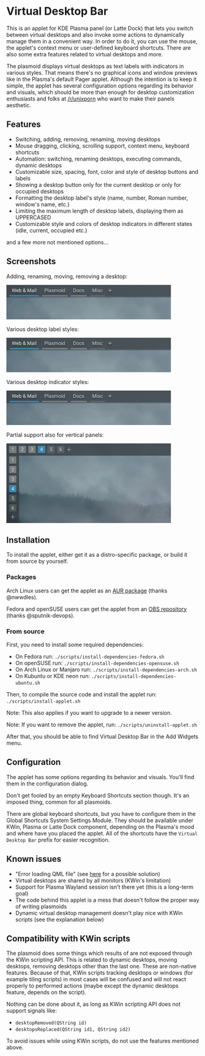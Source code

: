 # Virtual Desktop Bar

This is an applet for KDE Plasma panel (or Latte Dock) that lets you switch between virtual desktops and also invoke some actions to dynamically manage them in a convenient way. In order to do it, you can use the mouse, the applet's context menu or user-defined keyboard shortcuts. There are also some extra features related to virtual desktops and more.

The plasmoid displays virtual desktops as text labels with indicators in various styles. That means there's no graphical icons and window previews like in the Plasma's default Pager applet. Although the intention is to keep it simple, the applet has several configuration options regarding its behavior and visuals, which should be more than enough for desktop customization enthusiasts and folks at [/r/unixporn](https://reddit.com/r/unixporn) who want to make their panels aesthetic.

## Features

* Switching, adding, removing, renaming, moving desktops
* Mouse dragging, clicking, scrolling support, context menu, keyboard shortcuts
* Automation: switching, renaming desktops, executing commands, dynamic desktops
* Customizable size, spacing, font, color and style of desktop buttons and labels
* Showing a desktop button only for the current desktop or only for occupied desktops
* Formatting the desktop label's style (name, number, Roman number, window's name, etc.)
* Limiting the maximum length of desktop labels, displaying them as UPPERCASED
* Customizable style and colors of desktop indicators in different states (idle, current, occupied etc.)

and a few more not mentioned options...

## Screenshots

Adding, renaming, moving, removing a desktop:

![](screenshots/1.gif)

Various desktop label styles:

![](screenshots/2.gif)

Various desktop indicator styles:

![](screenshots/3.gif)

Partial support also for vertical panels:

![](screenshots/4.png)

## Installation

To install the applet, either get it as a distro-specific package, or build it from source by yourself.

### Packages

Arch Linux users can get the applet as an [AUR package](https://aur.archlinux.org/packages/plasma5-applets-virtual-desktop-bar-git) (thanks @nwwdles).

Fedora and openSUSE users can get the applet from an [OBS repository](https://software.opensuse.org//download.html?project=home%3Asputnik%3Alook-and-feel&package=virtual-desktop-bar) (thanks @sputnik-devops).

### From source

First, you need to install some required dependencies:

* On Fedora run: `./scripts/install-dependencies-fedora.sh`
* On openSUSE run: `./scripts/install-dependencies-opensuse.sh`
* On Arch Linux or Manjaro run: `./scripts/install-dependencies-arch.sh`
* On Kubuntu or KDE neon run: `./scripts/install-dependencies-ubuntu.sh`

Then, to compile the source code and install the applet run: `./scripts/install-applet.sh`

Note: This also applies if you want to upgrade to a newer version.

Note: If you want to remove the applet, run: `./scripts/uninstall-applet.sh`

After that, you should be able to find Virtual Desktop Bar in the Add Widgets menu.

## Configuration

The applet has some options regarding its behavior and visuals. You'll find them in the configuration dialog.

Don't get fooled by an empty Keyboard Shortcuts section though. It's an imposed thing, common for all plasmoids.

There are global keyboard shortcuts, but you have to configure them in the Global Shortcuts System Settings Module. They should be available under KWin, Plasma or Latte Dock component, depending on the Plasma's mood and where have you placed the applet. All of the shortcuts have the `Virtual Desktop Bar` prefix for easier recognition.

## Known issues

* "Error loading QML file" (see [here](https://github.com/wsdfhjxc/virtual-desktop-bar/issues/25#issuecomment-605633423) for a possible solution)
* Virtual desktops are shared by all monitors (KWin's limitation)
* Support for Plasma Wayland session isn't there yet (this is a long-term goal)
* The code behind this applet is a mess that doesn't follow the proper way of writing plasmoids
* Dynamic virtual desktop management doesn't play nice with KWin scripts (see the explanation below)

## Compatibility with KWin scripts

The plasmoid does some things which results of are not exposed through the KWin scripting API. This is related to dynamic desktops, moving desktops, removing desktops other than the last one. These are non-native features. Because of that, KWin scripts tracking desktops or windows (for example tiling scripts) in most cases will be confused and will not react properly to performed actions (maybe except the dynamic desktops feature, depends on the script).

Nothing can be done about it, as long as KWin scripting API does not support signals like:

 * `desktopRemoved(QString id)`
 * `desktopsReplaced(QString id1, QString id2)`

To avoid issues while using KWin scripts, do not use the features mentioned above.
